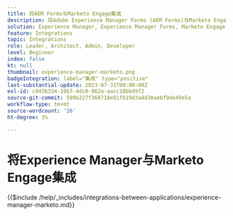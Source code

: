 ```yaml
---
title: 将AEM Forms与Marketo Engage集成
description: 将Adobe Experience Manager Forms (AEM Forms)与Marketo Engage集成以简化商机拓展。
solution: Experience Manager, Experience Manager Forms, Marketo Engage
feature: Integrations
topic: Integrations
role: Leader, Architect, Admin, Developer
level: Beginner
index: false
kt: null
thumbnail: experience-manager-marketo.png
badgeIntegration: label="集成" type="positive"
last-substantial-update: 2023-07-31T00:00:00Z
exl-id: c943b334-19b7-4dc8-962a-aacc18bbd9f2
source-git-commit: 509b227f360718e81fb19d3a4d30aebf9de49e5a
workflow-type: tm+mt
source-wordcount: '26'
ht-degree: 3%

---
```


# 将Experience Manager与Marketo Engage集成

{{$include /help/_includes/integrations-between-applications/experience-manager-marketo.md}}
